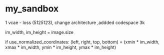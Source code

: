 # my_sandbox
1 vcae - loss (512*512*3), change architecture ,addded codespace 3k



 im_width, im_height = image.size
 
 if use_normalized_coordinates:
 (left, right, top, bottom) = (xmin * im_width, xmax * im_width, ymin * im_height, ymax * im_height)
